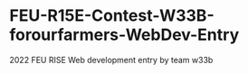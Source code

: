# FEU-R15E-Contest-W33B-forourfarmers-WebDev-Entry
2022 FEU RISE Web development entry by team w33b

